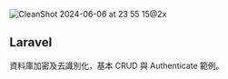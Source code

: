 ![CleanShot 2024-06-06 at 23 55 15@2x](https://github.com/1weiho/laravel-example-202406/assets/75478661/7c800ef8-3381-43d8-8c20-c416ed918285)

## Laravel

資料庫加密及去識別化，基本 CRUD 與 Authenticate 範例。
